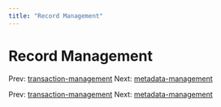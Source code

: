 ```yaml
---
title: "Record Management"
---
```


# Record Management

Prev: [transaction-management](transaction-management.md)
Next: [metadata-management](metadata-management.md)

Prev: [transaction-management](transaction-management.md)
Next: [metadata-management](metadata-management.md)
